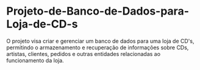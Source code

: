 # Projeto-de-Banco-de-Dados-para-Loja-de-CD-s
O projeto visa criar e gerenciar um banco de dados para uma loja de CD's, permitindo o armazenamento e recuperação de informações sobre CDs, artistas, clientes, pedidos e outras entidades relacionadas ao funcionamento da loja.
